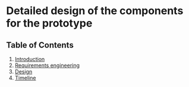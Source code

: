 # Detailed design of the components for the prototype

## Table of Contents
1. [Introduction](./1-intro.md)
2. [Requirements engineering](./2-requirements-engineering.md)
3. [Design](./3-design-language-and-technology-choices.md)
4. [Timeline](./4-timeline.md)
